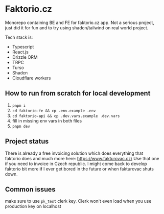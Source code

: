 # Faktorio.cz

Monorepo containing BE and FE for faktorio.cz app.
Not a serious project, just did it for fun and to try using shadcn/tailwind on real world project.

Tech stack is:

- Typescript
- React.js
- Drizzle ORM
- TRPC
- Turso
- Shadcn
- Cloudflare workers

## How to run from scratch for local development

1. `pnpm i`
2. `cd faktorio-fe && cp .env.example .env`
3. `cd faktorio-api && cp .dev.vars.example .dev.vars`
4. fill in missing env vars in both files
5. `pnpm dev`

## Project status

There is already a free invoicing solution which does everything that faktorio does and much more here: https://www.fakturovac.cz/
Use that one if you need to invoice in Czech republic.
I might come back to develop faktorio bit more if I ever get bored in the future or when fakturovac shuts down.

## Common issues

make sure to use `pk_test` clerk key. Clerk won't even load when you use production key on localhost
